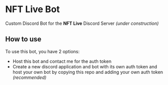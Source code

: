 # NFT Live Bot

Custom Discord Bot for the **NFT Live** Discord Server *(under construction)*

## How to use

To use this bot, you have 2 options:
- Host this bot and contact me for the auth token
- Create a new discord application and bot with its own auth token and host your own bot by copying this repo and adding your own auth token *(recommended)*
